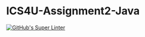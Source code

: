 # ICS4U-Assignment2-Java
[![GitHub's Super Linter](https://github.com/Roman-Cernetchi/ICS4U-Assignment2-Java/workflows/GitHub's%20Super%20Linter/badge.svg)](https://github.com/Roman-Cernetchi/ICS4U-Assignment2-Java/actions)
